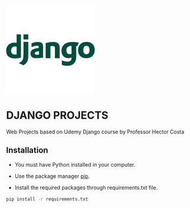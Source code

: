 
<img src="./Description/django-logo.png">

# DJANGO PROJECTS

Web Projects based on Udemy Django course by Professor Hector Costa

## Installation

- You must have Python installed in your computer.

- Use the package manager [pip](https://pip.pypa.io/en/stable/).

- Install the required packages through requirements.txt file.

```bash
pip install -r requirements.txt
```
